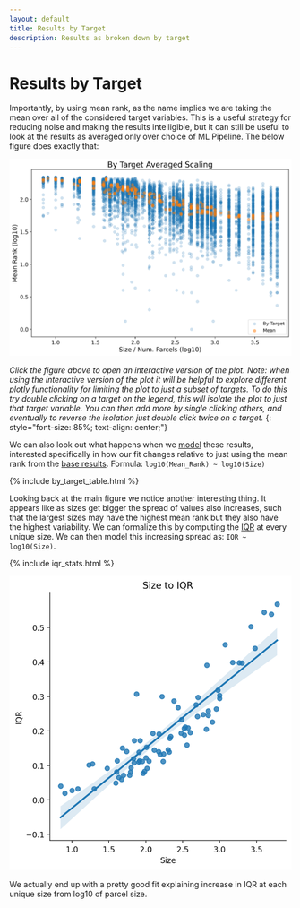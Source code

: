 ```yaml
---
layout: default
title: Results by Target
description: Results as broken down by target
---
```


# Results by Target

Importantly, by using mean rank, as the name implies we are taking the mean over all of the considered target variables.
This is a useful strategy for reducing noise and making the results intelligible, but it can still be useful to look at
the results as averaged only over choice of ML Pipeline. The below figure does exactly that:

[![Results](https://raw.githubusercontent.com/sahahn/parc_scaling/master/analyze/Figures/Figure4.png)](./interactive3.html)

*Click the figure above to open an interactive version of the plot. Note: when using the interactive version of the plot it will be helpful to explore different plotly functionality for limiting the plot to just a subset of targets. To do this try double clicking on a target on the legend, this will isolate the plot to just that target variable. You can then add more by single clicking others, and eventually to reverse the isolation just double click twice on a target.*
{: style="font-size: 85%; text-align: center;"}

We can also look out what happens when we [model](./intro_to_results#modelling-results) these results, interested specifically
in how our fit changes relative to just using the mean rank from the [base results](./base_results.md). Formula: `log10(Mean_Rank) ~ log10(Size)`

{% include by_target_table.html %}

Looking back at the main figure we notice another interesting thing. It appears like as sizes get bigger the spread of values also increases, such that the largest sizes may have the highest mean rank but they also have the highest variability. We can formalize this by computing the [IQR](https://en.wikipedia.org/wiki/Interquartile_range) at every unique size. We can then model this increasing spread as: `IQR ~ log10(Size)`.

{% include iqr_stats.html %}

![IQR](https://raw.githubusercontent.com/sahahn/parc_scaling/master/analyze/Figures/iqr.png)

We actually end up with a pretty good fit explaining increase in IQR at each unique size from log10 of parcel size.